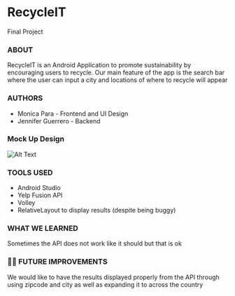 # RecycleIT
Final Project 

### ABOUT 
RecycleIT is an Android Application to promote sustainability by encouraging users to recycle. 
Our main feature of the app is the search bar where the user can input a city and locations of where to recycle will appear

### AUTHORS
* Monica Para - Frontend and UI Design 
* Jennifer Guerrero - Backend 

### Mock Up Design 
![Alt Text](https://media.giphy.com/media/d5Ze93sdgZAzBjzBLI/giphy.gif)

### TOOLS USED 
 * Android Studio
 * Yelp Fusion API
 * Volley
 * RelativeLayout to display results (despite being buggy)

### WHAT WE LEARNED 
Sometimes the API does not work like it should but that is ok

### 👩‍💻 FUTURE IMPROVEMENTS 
We would like to have the results displayed properly from the API through using zipcode and city as well as expanding it to across the country
